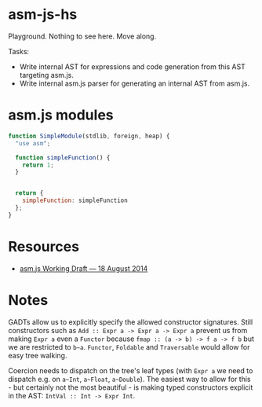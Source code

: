 # asm-js-hs

Playground. Nothing to see here. Move along.

Tasks:
- Write internal AST for expressions and code generation from this AST targeting asm.js.
- Write internal asm.js parser for generating an internal AST from asm.js.

# asm.js modules

```javascript
function SimpleModule(stdlib, foreign, heap) {
  "use asm";

  function simpleFunction() {
    return 1;
  }


  return {
    simpleFunction: simpleFunction
  };
}
```

# Resources

- [asm.js Working Draft — 18 August 2014](http://asmjs.org/spec/latest/)

# Notes

GADTs allow us to explicitly specify the allowed constructor signatures.
Still constructors such as `Add :: Expr a -> Expr a -> Expr a` prevent us from making `Expr a` even a `Functor` because `fmap :: (a -> b) -> f a -> f b` but we are restricted to `b~a`.
`Functor`, `Foldable` and `Traversable` would allow for easy tree walking.

Coercion needs to dispatch on the tree's leaf types (with `Expr a` we need to dispatch e.g. on `a~Int`, `a~Float`, `a~Double`).
The easiest way to allow for this - but certainly not the most beautiful - is making typed constructors explicit in the AST: `IntVal :: Int -> Expr Int`.

